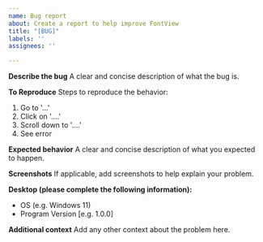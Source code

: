 ```yaml
---
name: Bug report
about: Create a report to help improve FontView
title: "[BUG]"
labels: ''
assignees: ''

---
```


**Describe the bug**
A clear and concise description of what the bug is.

**To Reproduce**
Steps to reproduce the behavior:
1. Go to '...'
2. Click on '....'
3. Scroll down to '....'
4. See error

**Expected behavior**
A clear and concise description of what you expected to happen.

**Screenshots**
If applicable, add screenshots to help explain your problem.

**Desktop (please complete the following information):**
 - OS (e.g. Windows 11)
 - Program Version [e.g. 1.0.0]

**Additional context**
Add any other context about the problem here.
